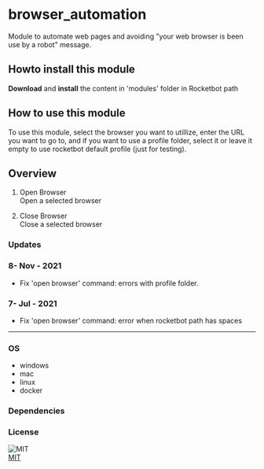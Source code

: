 



# browser_automation
  
Module to automate web pages and avoiding "your web browser is been use by a robot" message.

## Howto install this module
  
__Download__ and __install__ the content in 'modules' folder in Rocketbot path
## How to use this module

To use this module, select the browser you want to utillize, enter the URL you want to go to, and if you want to use a profile folder, select it or leave it empty to use rocketbot default profile (just for testing).

## Overview


1. Open Browser  
Open a selected browser

2. Close Browser  
Close a selected browser
### Updates

### 8- Nov - 2021
- Fix 'open browser' command: errors with profile folder.

### 7- Jul - 2021
- Fix 'open browser' command: error when rocketbot path has spaces

----
### OS

- windows
- mac
- linux
- docker

### Dependencies

### License
  
![MIT](https://camo.githubusercontent.com/107590fac8cbd65071396bb4d04040f76cde5bde/687474703a2f2f696d672e736869656c64732e696f2f3a6c6963656e73652d6d69742d626c75652e7376673f7374796c653d666c61742d737175617265)  
[MIT](http://opensource.org/licenses/mit-license.ph)